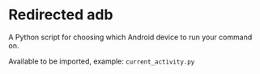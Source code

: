 # Redirected adb
A Python script for choosing which Android device to run your command on.

Available to be imported, example: `current_activity.py`